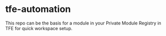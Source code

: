 # tfe-automation

This repo can be the basis for a module in your Private Module Registry in TFE for quick workspace setup.
